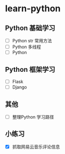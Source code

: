 # learn-python
## Python 基础学习
* [ ] Python str 常用方法
* [ ] Python 多线程
* [ ] Python 

## Python 框架学习
* [ ] Flask
* [ ] Django

## 其他
* [ ] 整理Python 学习路径

## 小练习
* [x] 抓取网易云音乐评论信息
